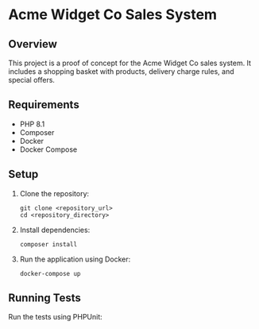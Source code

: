 # Acme Widget Co Sales System

## Overview

This project is a proof of concept for the Acme Widget Co sales system. It includes a shopping basket with products, delivery charge rules, and special offers.

## Requirements

- PHP 8.1
- Composer
- Docker
- Docker Compose

## Setup

1. Clone the repository:
    ```
    git clone <repository_url>
    cd <repository_directory>
    ```

2. Install dependencies:
    ```
    composer install
    ```

3. Run the application using Docker:
    ```
    docker-compose up
    ```

## Running Tests

Run the tests using PHPUnit:
